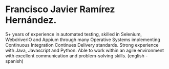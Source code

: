 # Francisco Javier Ramírez Hernández.
5+ years of experience in automated testing, skilled in Selenium, WebdriverIO and Appium through
many Operative Systems implementing Continuous Integration Continues Delivery standards. 
Strong experience with Java, Javascript and Python. Able to work within an agile environment 
with excellent communication and problem-solving skills. (english - spanish)
